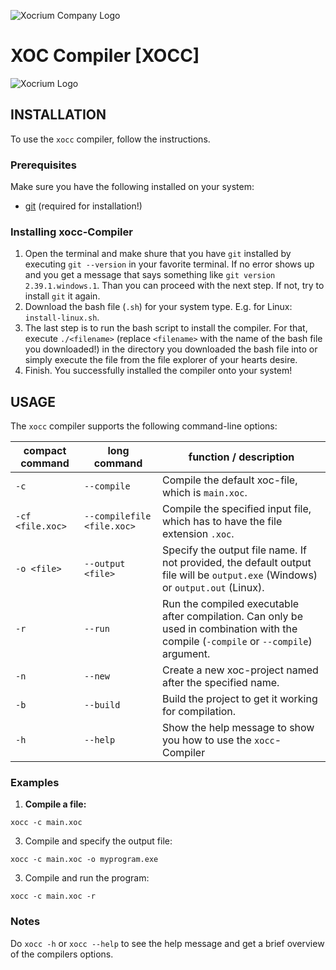 ![Xocrium Company Logo](https://github.com/Xocrium/xoc-assets/blob/main/logo/png/gradient/logo-company-gradient.png)

# XOC Compiler [XOCC]
![Xocrium Logo](https://github.com/Xocrium/xoc-assets/blob/main/logo/png/gradient/logo-extension-gradient.png)

## INSTALLATION
To use the `xocc` compiler, follow the instructions.

### Prerequisites

Make sure you have the following installed on your system:

- [git](github.com/git-guides/install-git) (required for installation!)

### Installing xocc-Compiler
1. Open the terminal and make shure that you have `git` installed by executing `git --version` in your favorite terminal. If no error shows up and you get a message that says something like `git version 2.39.1.windows.1`. Than you can proceed with the next step. If not, try to install `git` it again.
2. Download the bash file (`.sh`) for your system type. E.g. for Linux: `install-linux.sh`.
3. The last step is to run the bash script to install the compiler. For that, execute `./<filename>` (replace `<filename>` with the name of the bash file you downloaded!) in the directory you downloaded the bash file into or simply execute the file from the file explorer of your hearts desire.
4. Finish. You successfully installed the compiler onto your system!

## USAGE

The `xocc` compiler supports the following command-line options:

| compact command  | long command               | function / description                                                                                                                |
|------------------|----------------------------|---------------------------------------------------------------------------------------------------------------------------------------|
| `-c`             | `--compile`                | Compile the default xoc-file, which is `main.xoc`.                                                                                    |
| `-cf <file.xoc>` | `--compilefile <file.xoc>` | Compile the specified input file, which has to have the file extension `.xoc`.                                                        |
| `-o <file>`      | `--output <file>`          | Specify the output file name. If not provided, the default output file will be `output.exe` (Windows) or `output.out` (Linux).        |
| `-r`             | `--run`                    | Run the compiled executable after compilation. Can only be used in combination with the compile (`-compile` or `--compile`) argument. |
| `-n`             | `--new`                    | Create a new xoc-project named after the specified name.                                                                              |
| `-b`             | `--build`                  | Build the project to get it working for compilation.                                                                                  |
| `-h`             | `--help`                   | Show the help message to show you how to use the `xocc`-Compiler                                                                      |

### Examples

1. **Compile a file:**

  `xocc -c main.xoc`
   
3. Compile and specify the output file:

  `xocc -c main.xoc -o myprogram.exe`

3. Compile and run the program:

  `xocc -c main.xoc -r`

### Notes

  Do `xocc -h` or `xocc --help` to see the help message and get a brief overview of the compilers options.

